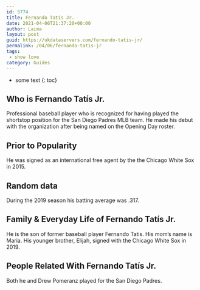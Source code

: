 ```yaml
---
id: 5774
title: Fernando Tatís Jr.
date: 2021-04-06T21:37:20+00:00
author: Laima
layout: post
guid: https://ukdataservers.com/fernando-tatis-jr/
permalink: /04/06/fernando-tatis-jr
tags:
 - show love
category: Guides
---
```


* some text
{: toc}


## Who is Fernando Tatís Jr.
                  
                  
                  
Professional baseball player who is recognized for having played the shortstop position for the San Diego Padres MLB team. He made his debut with the organization after being named on the Opening Day roster.
                  
              
            
              
            
                
                
                
## Prior to Popularity
                  
                  
                  
He was signed as an international free agent by the the Chicago White Sox in 2015.
                  
              
            
              
            
                
                
                
## Random data
                  
                  
                  
During the 2019 season his batting average was .317.
                  
              
            
              
            
                
                
                
## Family & Everyday Life of Fernando Tatís Jr.
                  
                  
                  
He is the son of former baseball player Fernando Tatis. His mom&#8217;s name is Maria. His younger brother, Elijah, signed with the Chicago White Sox in 2019.
                  
              
            
              
            
                
                
                
## People Related With Fernando Tatís Jr.
                  
                  
                  
Both he and Drew Pomeranz played for the San Diego Padres. 
                  
              
            
              
            
                
              
            
              
              
            
            
              
            
          
          
          